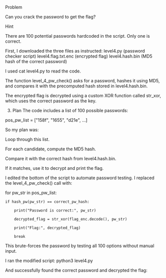 Problem 

Can you crack the password to get the flag?

Hint

There are 100 potential passwords hardcoded in the script. Only one is correct.

First, I downloaded the three files as instructed:
level4.py (password checker script)
level4.flag.txt.enc (encrypted flag)
level4.hash.bin (MD5 hash of the correct password)


I used cat level4.py to read the code. 

The function level_4_pw_check() asks for a password, hashes it using MD5, and compares it with the precomputed hash stored in level4.hash.bin.

The encrypted flag is decrypted using a custom XOR function called str_xor, which uses the correct password as the key.

3. Plan
The code includes a list of 100 possible passwords:

pos_pw_list = ["158f", "1655", "d21e", ...]

So my plan was:

Loop through this list.

For each candidate, compute the MD5 hash.

Compare it with the correct hash from level4.hash.bin.

If it matches, use it to decrypt and print the flag.


I edited the bottom of the script to automate password testing. I replaced the level_4_pw_check() call with:

for pw_str in pos_pw_list:

    if hash_pw(pw_str) == correct_pw_hash:
    
        print("Password is correct:", pw_str)
        
        decrypted_flag = str_xor(flag_enc.decode(), pw_str)
        
        print("Flag:", decrypted_flag)
        
        break
        
This brute-forces the password by testing all 100 options without manual input.


I ran the modified script:
python3 level4.py

And successfully found the correct password and decrypted the flag:

